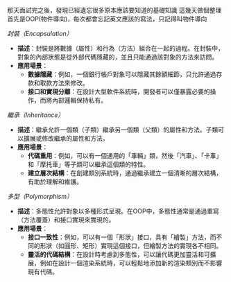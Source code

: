 那天面試完之後，發現已經遺忘很多原本應該要知道的基礎知識
這幾天做個整理
首先是OOP(物件導向)，每次都會忘記英文應該的寫法，只記得叫物件導向


*封裝（Encapsulation）*
- **描述**：封裝是將數據（屬性）和行為（方法）組合在一起的過程。在封裝中，對象的內部狀態是從外部代碼隱藏的，並且只能通過該對象的方法來訪問。
- **應用場景**：
  - **數據隱藏**：例如，一個銀行帳戶對象可以隱藏其餘額細節，只允許通過存款和取款方法來修改。
  - **接口和實現分離**：在設計大型軟件系統時，開發者可以僅暴露必要的操作，而將內部邏輯保持私有。

*繼承（Inheritance）*
- **描述**：繼承允許一個類（子類）繼承另一個類（父類）的屬性和方法。子類可以擴展或修改繼承的屬性和方法。
- **應用場景**：
  - **代碼重用**：例如，可以有一個通用的「車輛」類，然後「汽車」、「卡車」和「摩托車」等子類可以繼承這個類的特性。
  - **建立層次結構**：在創建類別系統時，通過繼承建立一個清晰的層次結構，有助於理解和維護。

*多型（Polymorphism）*
- **描述**：多態性允許對象以多種形式呈現。在OOP中，多態性通常是通過重寫（方法覆蓋）和接口實現來實現的。
- **應用場景**：
  - **接口一致性**：例如，可以有一個「形狀」接口，具有「繪製」方法，而不同的形狀（如圓形、矩形）實現這個接口，但繪製方法的實現各不相同。
  - **靈活的代碼結構**：在設計時考慮到多態性，可以讓代碼更加靈活和可擴展，例如在設計一個渲染系統時，可以輕鬆地添加新的渲染類別而不影響現有代碼。

